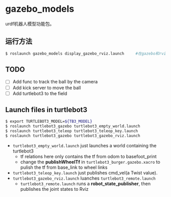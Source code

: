 # gazebo_models

urdf机器人模型功能包。

## 运行方法

```sh
$ roslaunch gazebo_models display_gazebo_rviz.launch     #在gazebo和rviz中同时显示机器人
``` 

## TODO
- [ ] Add func to track the ball by the camera
- [ ] Add kick server to move the ball
- [ ] Add turtlebot3 to the field

## Launch files in turtlebot3
```bash
$ export TURTLEBOT3_MODEL=${TB3_MODEL}
$ roslaunch turtlebot3_gazebo turtlebot3_empty_world.launch
$ roslaunch turtlebot3_teleop turtlebot3_teleop_key.launch
$ roslaunch turtlebot3_gazebo turtlebot3_gazebo_rviz.launch
```
* `turtlebot3_empty_world.launch` just launches a world containing the turtlebot3
    * tf relations here only contains the tf from odom to basefoot_print
    * change the **publishWheelTf** in `turtlebot3_burger.gazebo.xacro` to pulish the tf from base_link to wheel links
* `turtlebot3_teleop_key.launch` just publishes cmd_vel(a Twist value).
* `turtlebot3_gazebo_rviz.launch` luanches `turtlebot3_remote.launch`
    * `turtlebot3_remote.launch` runs a **robot_state_publisher**, then publishes the joint states to Rviz



